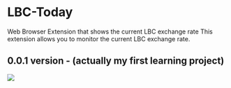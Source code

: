 # LBC-Today
Web Browser Extension that shows the current LBC exchange rate
This extension allows you to monitor the current LBC exchange rate.

## 0.0.1 version - (actually my first learning project)

![](https://i.postimg.cc/LXG3BWjH/Screenshot-4.png)
